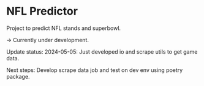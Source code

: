 # NFL Predictor
Project to predict NFL stands and superbowl.

-> Currently under development.

Update status:
2024-05-05: Just developed io and scrape utils to get game data.

Next steps: Develop scrape data job and test on dev env using poetry package.